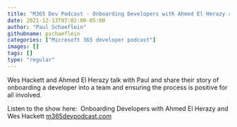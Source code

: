 ```yaml
---
title: "M365 Dev Podcast - Onboarding Developers with Ahmed El Herazy and Wes Hackett"
date: 2021-12-13T07:02:00-05:00
author: "Paul Schaeflein"
githubname: pschaeflein
categories: ["Microsoft 365 developer podcast"]
images: []
tags: []
type: "regular"
---
```


Wes Hackett and Ahmed El Herazy talk with Paul and share their story of
onboarding a developer into a team and ensuring the process is positive
for all involved.

Listen to the show here:  Onboarding Developers with Ahmed El Herazy
and Wes Hackett
[m365devpodcast.com](https://www.m365devpodcast.com/e/onboarding-developers-with-ahmed-el-herazy-and-wes-hackett/)
